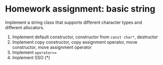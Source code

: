 # Homework assignment: basic string

Implement a string class that supports different character types and different allocators.

1. Implement default constructor, constructor from `const char*`, destructor
2. Implement copy constructor, copy assignment operator, move constructor, move assignment operator
3. Implement `operator==`
4. Implement SSO (*)

